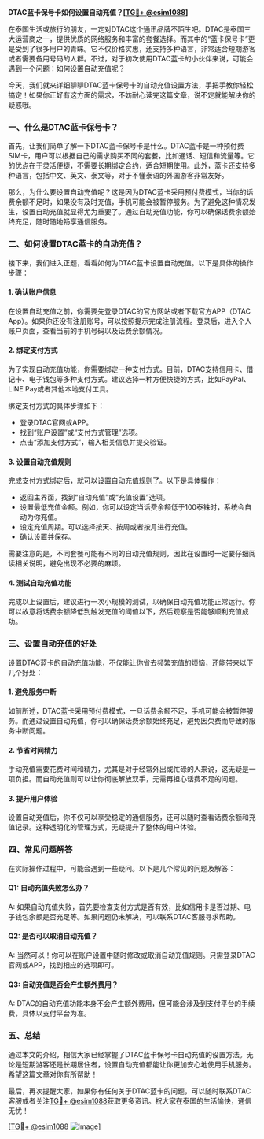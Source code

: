 **DTAC蓝卡保号卡如何设置自动充值？[[TG💪+ @esim1088](https://t.me/s/esim1088)]**

在泰国生活或旅行的朋友，一定对DTAC这个通讯品牌不陌生吧。DTAC是泰国三大运营商之一，提供优质的网络服务和丰富的套餐选择。而其中的“蓝卡保号卡”更是受到了很多用户的青睐。它不仅价格实惠，还支持多种语言，非常适合短期游客或者需要备用号码的人群。不过，对于初次使用DTAC蓝卡的小伙伴来说，可能会遇到一个问题：如何设置自动充值呢？

今天，我们就来详细聊聊DTAC蓝卡保号卡的自动充值设置方法，手把手教你轻松搞定！如果你正好有这方面的需求，不妨耐心读完这篇文章，说不定就能解决你的疑惑哦。

### 一、什么是DTAC蓝卡保号卡？

首先，让我们简单了解一下DTAC蓝卡保号卡是什么。DTAC蓝卡是一种预付费SIM卡，用户可以根据自己的需求购买不同的套餐，比如通话、短信和流量等。它的优点在于灵活便捷，不需要长期绑定合约，适合短期使用。此外，蓝卡还支持多种语言，包括中文、英文、泰文等，对于不懂泰语的外国游客非常友好。

那么，为什么要设置自动充值呢？这是因为DTAC蓝卡采用预付费模式，当你的话费余额不足时，如果没有及时充值，手机可能会被暂停服务。为了避免这种情况发生，设置自动充值就显得尤为重要了。通过自动充值功能，你可以确保话费余额始终充足，随时随地畅享通信服务。

### 二、如何设置DTAC蓝卡的自动充值？

接下来，我们进入正题，看看如何为DTAC蓝卡设置自动充值。以下是具体的操作步骤：

#### 1. **确认账户信息**
在设置自动充值之前，你需要先登录DTAC的官方网站或者下载官方APP（DTAC App）。如果你还没有注册账号，可以按照提示完成注册流程。登录后，进入个人账户页面，查看当前的手机号码以及话费余额情况。

#### 2. **绑定支付方式**
为了实现自动充值功能，你需要绑定一种支付方式。目前，DTAC支持信用卡、借记卡、电子钱包等多种支付方式。建议选择一种方便快捷的方式，比如PayPal、LINE Pay或者其他本地支付工具。

绑定支付方式的具体步骤如下：
- 登录DTAC官网或APP。
- 找到“账户设置”或“支付方式管理”选项。
- 点击“添加支付方式”，输入相关信息并提交验证。

#### 3. **设置自动充值规则**
完成支付方式绑定后，就可以设置自动充值规则了。以下是具体操作：
- 返回主界面，找到“自动充值”或“充值设置”选项。
- 设置最低充值金额。例如，你可以设定当话费余额低于100泰铢时，系统会自动为你充值。
- 设定充值周期。可以选择按天、按周或者按月进行充值。
- 确认设置并保存。

需要注意的是，不同套餐可能有不同的自动充值规则，因此在设置时一定要仔细阅读相关说明，避免出现不必要的麻烦。

#### 4. **测试自动充值功能**
完成以上设置后，建议进行一次小规模的测试，以确保自动充值功能正常运行。你可以故意将话费余额降低到触发充值的阈值以下，然后观察是否能够顺利充值成功。

### 三、设置自动充值的好处

设置DTAC蓝卡的自动充值功能，不仅能让你省去频繁充值的烦恼，还能带来以下几个好处：

#### 1. **避免服务中断**
如前所述，DTAC蓝卡采用预付费模式，一旦话费余额不足，手机可能会被暂停服务。而通过设置自动充值，你可以确保话费余额始终充足，避免因欠费而导致的服务中断问题。

#### 2. **节省时间精力**
手动充值需要花费时间和精力，尤其是对于经常外出或忙碌的人来说，这无疑是一项负担。而自动充值则可以让你彻底解放双手，无需再担心话费不足的问题。

#### 3. **提升用户体验**
设置自动充值后，你不仅可以享受稳定的通信服务，还可以随时查看话费余额和充值记录。这种透明化的管理方式，无疑提升了整体的用户体验。

### 四、常见问题解答

在实际操作过程中，可能会遇到一些疑问。以下是几个常见的问题及解答：

#### Q1: 自动充值失败怎么办？
A: 如果自动充值失败，首先要检查支付方式是否有效，比如信用卡是否过期、电子钱包余额是否充足等。如果问题仍未解决，可以联系DTAC客服寻求帮助。

#### Q2: 是否可以取消自动充值？
A: 当然可以！你可以在账户设置中随时修改或取消自动充值规则。只需登录DTAC官网或APP，找到相应的选项即可。

#### Q3: 自动充值是否会产生额外费用？
A: DTAC的自动充值功能本身不会产生额外费用，但可能会涉及到支付平台的手续费，具体以支付平台为准。

### 五、总结

通过本文的介绍，相信大家已经掌握了DTAC蓝卡保号卡自动充值的设置方法。无论是短期游客还是长期居住者，设置自动充值都能让你更加安心地使用手机服务。希望这篇文章对你有所帮助！

最后，再次提醒大家，如果你有任何关于DTAC蓝卡的问题，可以随时联系DTAC客服或者关注[TG💪+ @esim1088](https://t.me/s/esim1088)获取更多资讯。祝大家在泰国的生活愉快，通信无忧！

[[TG💪+ @esim1088](https://t.me/s/esim1088) ![Image](https://i.postimg.cc/4NQfJmqS/Snipaste-2025-05-13-00-14-12.png)]